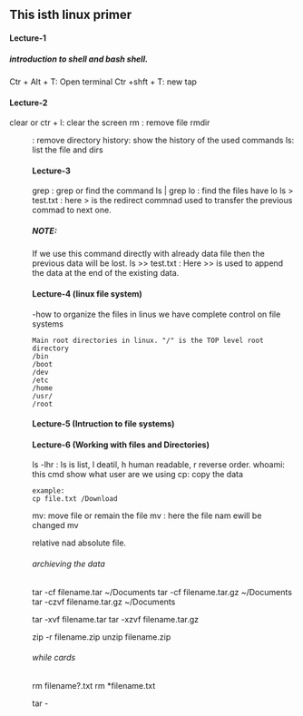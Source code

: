 ## This isth linux primer

#### Lecture-1
##### introduction to shell and bash shell.
Ctr + Alt + T: Open terminal
Ctr +shft + T: new tap


#### Lecture-2

clear or ctr + l: clear the screen
rm <filename>: remove file
rmdir <dir name>: remove directory
history: show the history of the used commands
ls: list the file and dirs

  
#### Lecture-3
grep : grep or find the command
ls | grep lo : find the files have lo
ls > test.txt : here > is the redirect commnad used to transfer the previous commad to next one.
##### NOTE: 
If we use this command directly with already data file then the previous data will be lost.
ls >> test.txt : Here >> is used to append the data at the end of the existing data.
  
#### Lecture-4 (linux file system)
 -how to organize the files
  in  linus we have complete control on file systems
  
  ```
  Main root directories in linux. "/" is the TOP level root directory
  /bin
  /boot
  /dev
  /etc
  /home
  /usr/
  /root
  ```
  #### Lecture-5 (Intruction to file systems)
  
  
  #### Lecture-6 (Working with files and Directories)  
  ls -lhr : ls is list, l deatil, h human readable, r reverse order.
  whoami: this cmd show what user are we using
  cp: copy the data
  
  ```
  example:
  cp file.txt /Download
  
  ```
  
  mv: move file or remain the file
  mv <old file name> <new file name> : here the file nam ewill be changed
  mv
  
  relative nad absolute file.
  
  ###### archieving the data
  tar -cf filename.tar ~/Documents
  tar -cf filename.tar.gz ~/Documents
  tar -czvf filename.tar.gz ~/Documents
  
  tar -xvf filename.tar
  tar -xzvf filename.tar.gz
  
  
  zip -r filename.zip
  unzip filename.zip
  
  ###### while cards
  rm filename?.txt
  rm *filename.txt
  
  tar -
  
  
  
  
  
  
